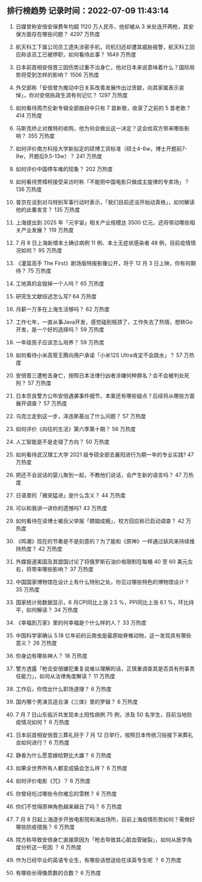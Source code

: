 
## 排行榜趋势 记录时间：2022-07-09 11:43:14
  
  1. 日媒曾称安倍安保费年均超 1120 万人民币，他却被从 3 米处连开两枪，其安保方面存在哪些问题？ 4297 万热度
    
  2. 航天科工下属公司员工遗失涉密手机，司机归还却遭其威胁报警，航天科工回应称该员工已被停职，如何看待此事？ 1649 万热度
    
  3. 日本前首相安倍晋三因伤势过重不治身亡，他对日本来说意味着什么？国际局势将受到怎样的影响？ 1506 万热度
    
  4. 外交部称「安倍曾为推动中日关系改善发展作出过贡献，向其家属表示哀悼」，你对安倍执政生涯有何记忆？ 1297 万热度
    
  5. 如何看待周杰伦新专辑全部曲目中只有 7 首新歌，收录了之前的 5 首老歌？ 414 万热度
    
  6. 马斯克终止对推特的收购，他为何会做出这一决定？这会给双方带来哪些影响？ 355 万热度
    
  7. 如何评价南方科技大学新拟定的硕博工资标准（硕士4-6w，博士开题前7-9w，开题后9.5-13w）？ 241 万热度
    
  8. 如何评价中国停车难的现象？ 202 万热度
    
  9. 如何看待贾樟柯接受采访时称「不能把中国电影只做成主旋律的专卖场」？ 136 万热度
    
  10. 普京在谈到对乌特别军事行动时表示，「我们目前还没开始动真格」，如何解读他的此番发言？ 135 万热度
    
  11. 上海提出到 2025 年「元宇宙」相关产业规模达 3500 亿元，还将带动哪些相关产业发展？ 119 万热度
    
  12. 7 月 8 日上海新增本土确诊病例 11 例、本土无症状感染者 48 例，目前疫情情况如何？ 95 万热度
    
  13. 《灌篮高手 The First》剧场版特报影像公开，将于 12 月 3 日上映，你有何期待？ 75 万热度
    
  14. 工地真的会毁掉一个人吗？ 65 万热度
    
  15. 研究生文献综述怎么写? 64 万热度
    
  16. 月薪一万多在上海生活够吗？ 62 万热度
    
  17. 工作七年，一直从事Java开发，感觉碰到瓶颈了，工作失去了热情，想转Go开发，是一个好的选择吗？ 59 万热度
    
  18. 一年级孩子应该怎么培养？ 59 万热度
    
  19. 如何看待小米高管王腾向用户承诺「小米12S Ultra肯定不会跳水」？ 57 万热度
    
  20. 安倍晋三遭枪击身亡，按照日本法律行凶者涉嫌何种罪名？会不会被判处死刑？ 57 万热度
    
  21. 日本奈良警方公布安倍遇袭事件细节，本案还有哪些疑点？后续将从哪些方面展开调查？ 57 万热度
    
  22. 乌克兰走到这一步，泽连斯基出了什么问题？ 57 万热度
    
  23. 如何评价《向往的生活》第六季第十期？ 56 万热度
    
  24. 人工智能是不是走错了方向？ 50 万热度
    
  25. 如何看待武汉理工大学 2021 级专硕全部去襄阳进行为期一年的专业实践? 47 万热度
    
  26. 把还不会说话的婴儿聚到一起，不教他们说话，会产生新的语言吗？ 47 万热度
    
  27. 日语里的「猪突猛进」是什么含义？ 44 万热度
    
  28. 可以和我讲一讲你的遗憾吗? 43 万热度
    
  29. 如何看待在读博士被岳父举报「嫖娼成瘾」，校方回应称已启动调查？ 42 万热度
    
  30. 《鸣潮》现在的节奏是不是刻意的？为了能和《原神》一样通过妖风来持续维持热度？ 42 万热度
    
  31. 外媒报道美国及其盟国讨论了将俄罗斯石油价格限制在每桶 40 至 60 美元左右，将带来哪些影响？ 37 万热度
    
  32. 中国国家博物馆在设计上有什么特别之处，你见过哪些特色的博物馆设计？ 35 万热度
    
  33. 国家统计局数据显示，6 月CPI同比上涨 2.5 %，PPI同比上涨 6.1 %，环比持平，如何解读？ 34 万热度
    
  34. 《幸福到万家》里的何幸福是个什么样的人？ 33 万热度
    
  35. 中国科学家确认 5.18 亿年前的云南虫是最原始脊椎动物，这一发现具有哪些意义？ 26 万热度
    
  36. 你身边有哪些神人？ 18 万热度
    
  37. 警方透露「枪击安倍嫌犯重复说难以理解的话，正慎重调查其是否具有刑事责任能力」，如何从法律角度解读？ 11 万热度
    
  38. 工作后，你悟出什么职场道理？ 6 万热度
    
  39. 国内哪个男演员适合演《三体》里的罗辑？ 6 万热度
    
  40. 7 月 7 日山东临沂共发现本土阳性病例 75 例，涉及 50 名学生，目前当地防疫情况如何？ 6 万热度
    
  41. 日本前首相安倍晋三葬礼将于 7 月 12 日举行，按照日本传统习俗接下来葬礼会如何进行？ 6 万热度
    
  42. 静香为什么愿意嫁给野比大雄？ 6 万热度
    
  43. 如果全世界所有人都变成猫会怎么样？ 6 万热度
    
  44. 如何评价电影《咒》？ 6 万热度
    
  45. 你曾经吃过哪些令你难忘的雪糕？ 6 万热度
    
  46. 你们不觉得原神角色越来越丑了吗？ 6 万热度
    
  47. 7 月 8 日起上海逐步开放电影院和演出场所，目前上海疫情形势如何？需做好哪些防疫措施？ 6 万热度
    
  48. 院方称导致安倍身亡直接原因为「枪击导致其心脏血管破裂」，如何从医学角度分析这一死因 ？ 6 万热度
    
  49. 作为已经毕业的英语专业生，有哪些话想送给在读英专生呢 ？ 6 万热度
    
  50. 有哪些长得像质数的合数？ 6 万热度
    
